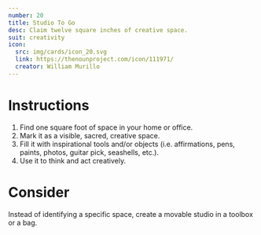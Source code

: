 ```yaml
---
number: 20
title: Studio To Go
desc: Claim twelve square inches of creative space.
suit: creativity
icon:
  src: img/cards/icon_20.svg
  link: https://thenounproject.com/icon/111971/
  creator: William Murillo
---
```

# Instructions
1. Find one square foot of space in your home or office. 
2. Mark it as a visible, sacred, creative space.
3. Fill it with inspirational tools and/or objects (i.e. affirmations, pens, paints, photos, guitar pick, seashells, etc.).
4. Use it to think and act creatively.

# Consider
Instead of identifying a specific space, create a movable studio in a toolbox or a bag.